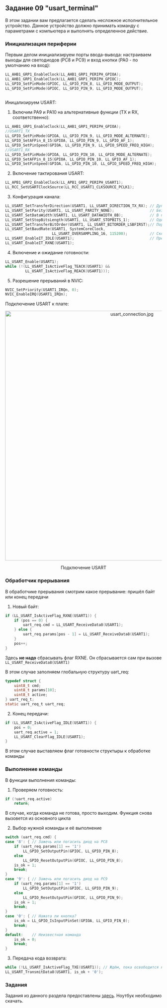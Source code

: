 ## Задание 09 "usart_terminal"

В этом задании вам предлагается сделать несложное исполнительное устройство.
Данное устройство должно принимать команду с параметрами с компьютера и
выполнять определенное действие.

### Инициализация периферии

Первым делом инициализируем порты ввода-вывода: настраиваем выходы для светодиодов (PC8 и PC9) и вход кнопки (PA0 - по умолчанию на вход):

```c
LL_AHB1_GRP1_EnableClock(LL_AHB1_GRP1_PERIPH_GPIOA);
LL_AHB1_GRP1_EnableClock(LL_AHB1_GRP1_PERIPH_GPIOC);
LL_GPIO_SetPinMode(GPIOC, LL_GPIO_PIN_8, LL_GPIO_MODE_OUTPUT);
LL_GPIO_SetPinMode(GPIOC, LL_GPIO_PIN_9, LL_GPIO_MODE_OUTPUT);
    
```

Иницализируем USART: 

1. Включим PA9 и PA10 на альтернативные функции (TX и RX, соответственно):

```c
LL_AHB1_GRP1_EnableClock(LL_AHB1_GRP1_PERIPH_GPIOA);
//USART1_TX
LL_GPIO_SetPinMode(GPIOA, LL_GPIO_PIN_9, LL_GPIO_MODE_ALTERNATE);
LL_GPIO_SetAFPin_8_15(GPIOA, LL_GPIO_PIN_9, LL_GPIO_AF_1);
LL_GPIO_SetPinSpeed(GPIOA, LL_GPIO_PIN_9, LL_GPIO_SPEED_FREQ_HIGH);
//USART1_RX
LL_GPIO_SetPinMode(GPIOA, LL_GPIO_PIN_10, LL_GPIO_MODE_ALTERNATE);
LL_GPIO_SetAFPin_8_15(GPIOA, LL_GPIO_PIN_10, LL_GPIO_AF_1);
LL_GPIO_SetPinSpeed(GPIOA, LL_GPIO_PIN_10, LL_GPIO_SPEED_FREQ_HIGH);
```

2. Включение тактирования USART:

```c
LL_APB1_GRP2_EnableClock(LL_APB1_GRP2_PERIPH_USART1);
LL_RCC_SetUSARTClockSource(LL_RCC_USART1_CLKSOURCE_PCLK1);
```

3. Конфигурация канала:

```c
LL_USART_SetTransferDirection(USART1, LL_USART_DIRECTION_TX_RX); // Дуплексный режим
LL_USART_SetParity(USART1, LL_USART_PARITY_NONE);                // Без битов чётности
LL_USART_SetDataWidth(USART1, LL_USART_DATAWIDTH_8B);            // В пакете 8 бит
LL_USART_SetStopBitsLength(USART1, LL_USART_STOPBITS_1);         // Один стоп-бит
LL_USART_SetTransferBitOrder(USART1, LL_USART_BITORDER_LSBFIRST);// Порядок бит: менее значащие впереди
LL_USART_SetBaudRate(USART1, SystemCoreClock,
                     LL_USART_OVERSAMPLING_16, 115200);          // Скорость передачи 115200 бод
LL_USART_EnableIT_IDLE(USART1);                                  // Прерывания по приходу байта и концу передачи
LL_USART_EnableIT_RXNE(USART1);
```

4. Включение и ожидание готовности:

```c
LL_USART_Enable(USART1);
while (!(LL_USART_IsActiveFlag_TEACK(USART1) &&
         LL_USART_IsActiveFlag_REACK(USART1)));
```

5. Разрешение прерываний в NVIC:

```c
NVIC_SetPriority(USART1_IRQn, 0);
NVIC_EnableIRQ(USART1_IRQn);
```

Подключение USART к плате:

<p align="center">
  <img width="800" src="https://github.com/leokondrashov/stm32f0_ARM/blob/master/docs/images/usart_connection.jpg" alt="usart_connection.jpg"/>
  <p align="center"> Подключение USART <p align="center">


### Обработчик прерывания

В обработчике прерывания смотрим какое прерывание: пришёл байт или конец передачи

1. Новый байт:

```c
if (LL_USART_IsActiveFlag_RXNE(USART1)) {
    if (pos == 0) {
        uart_req.cmd = LL_USART_ReceiveData8(USART1);
    } else {
        uart_req.params[pos - 1] = LL_USART_ReceiveData8(USART1);
    }
    pos++;
}
```

Здесь __не надо__ сбрасывать флаг RXNE. Он сбрасывается сам при вызове `LL_USART_ReceiveData8(USART1)`

В этом случае заполняем глобальную структуру uart_req:

```c
typedef struct {
    uint8_t cmd;
    uint8_t params[10];
    uint8_t active;
} uart_req_t;
static uart_req_t uart_req;
```

2. Конец передачи: 

```c
if (LL_USART_IsActiveFlag_IDLE(USART1)) {
    pos = 0;
    uart_req.active = 1;
    LL_USART_ClearFlag_IDLE(USART1);
}

```

В этом случае выставляем флаг готовности структыры к обработке команды

### Выполнение команды

В функции выполнения команды:

1. Проверяем готовность:

```c
if (!uart_req.active)
    return;
```

В случае, когда команда не готова, просто выходим. Функция снова вызовется из основного цикла

2. Выбор нужной команды и её выполнение

```c
switch (uart_req.cmd) {
case '8': { // Зажечь или погасить диод на PC8
    if (uart_req.params[1] == '1')
        LL_GPIO_SetOutputPin(GPIOC, LL_GPIO_PIN_8);
    else
        LL_GPIO_ResetOutputPin(GPIOC, LL_GPIO_PIN_8);
    is_ok = 1;
    break;
}
case '9': { // Зажечь или погасить диод на PC9
    if (uart_req.params[1] == '1')
        LL_GPIO_SetOutputPin(GPIOC, LL_GPIO_PIN_9);
    else
        LL_GPIO_ResetOutputPin(GPIOC, LL_GPIO_PIN_9);
    is_ok = 1;
    break;
}
case '0': { // Нажата ли кнопка?
    is_ok = LL_GPIO_IsInputPinSet(GPIOA, LL_GPIO_PIN_0);
    break;
}
default:    // Неизвестная команда
    is_ok = 0;
    break;
}
```

3. Передача кода возврата:

```c
while (!LL_USART_IsActiveFlag_TXE(USART1)); // Ждём, пока освободится канал не передачу
LL_USART_TransmitData8(USART1, is_ok + '0');
```

### Задания

Задания из данного раздела предоставлены [здесь](https://github.com/edosedgar/stm32f0_ARM/blob/master/labs/09_usart_terminal/notebook/09_usart_terminal.ipynb). Ноутбук необходимо скачать.
